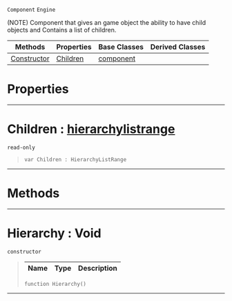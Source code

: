  `Component` `Engine`



(NOTE) Component that gives an game object the ability to have child objects and Contains a list of children.

|Methods|Properties|Base Classes|Derived Classes|
|---|---|---|---|
|[Constructor](hierarchy.md#hierarchy-void)|[Children](hierarchy.md#children-zilch-engine-doc)|[component](component.md)| |


 #  Properties


---  
 #  Children : [hierarchylistrange](hierarchylistrange.md)

 `read-only`

> 
> ```TS:Nada
> var Children : HierarchyListRange


---  
 #  Methods


---  
 #  Hierarchy : Void

 `constructor`

> 
> |Name|Type|Description|
> |---|---|---|
> ```TS:Nada
> function Hierarchy()
> ``` 


---  
 

 
